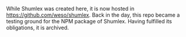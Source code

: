 While Shumlex was created here, it is now hosted in https://github.com/weso/shumlex. Back in the day, this repo became a testing ground for the NPM package of Shumlex. Having fulfilled its obligations, it is archived.
